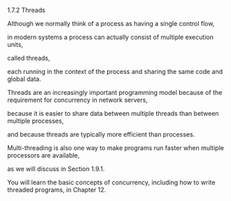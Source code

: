 1.7.2
Threads

Although we normally think of a process as having a single control flow, 

in modern systems a process can actually consist of multiple execution units, 

called threads,

each running in the context of the process and sharing the same code and global data. 

Threads are an increasingly important programming model because of the
requirement for concurrency in network servers, 

because it is easier to share data between multiple threads than between multiple processes, 

and because threads are typically more efficient than processes. 

Multi-threading is also one way to make programs run faster when multiple processors are available, 

as we will discuss in Section 1.9.1. 

You will learn the basic concepts of concurrency, including how to write threaded programs, in Chapter 12.